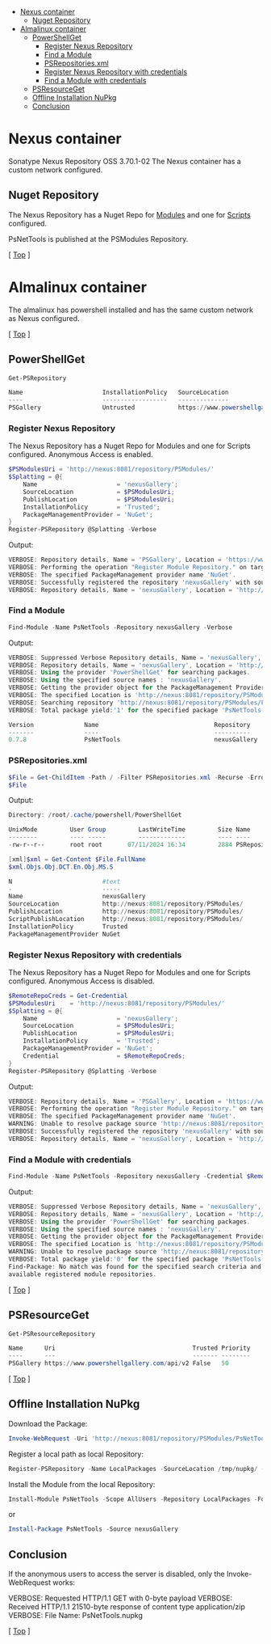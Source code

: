 <!-- TOC -->

- [Nexus container](#nexus-container)
    - [Nuget Repository](#nuget-repository)
- [Almalinux container](#almalinux-container)
    - [PowerShellGet](#powershellget)
        - [Register Nexus Repository](#register-nexus-repository)
        - [Find a Module](#find-a-module)
        - [PSRepositories.xml](#psrepositoriesxml)
        - [Register Nexus Repository with credentials](#register-nexus-repository-with-credentials)
        - [Find a Module with credentials](#find-a-module-with-credentials)
    - [PSResourceGet](#psresourceget)
    - [Offline Installation NuPkg](#offline-installation-nupkg)
    - [Conclusion](#conclusion)

<!-- /TOC -->

# Nexus container

Sonatype Nexus Repository OSS 3.70.1-02
The Nexus container has a custom network configured.

## Nuget Repository

The Nexus Repository has a Nuget Repo for [Modules](http://nexus:8081/repository/PSModules/) and one for [Scripts](http://nexus:8081/repository/PSScripts/) configured.

PsNetTools is published at the PSModules Repository.

[ [Top](#) ] 

# Almalinux container

The almalinux has powershell installed and has the same custom network as Nexus configured.

[ [Top](#) ] 

## PowerShellGet

````powershell
Get-PSRepository

Name                      InstallationPolicy   SourceLocation
----                      ------------------   --------------
PSGallery                 Untrusted            https://www.powershellgallery.com/api/v2
````

### Register Nexus Repository

The Nexus Repository has a Nuget Repo for Modules and one for Scripts configured. Anonymous Access is enabled.

````powershell
$PSModulesUri = 'http://nexus:8081/repository/PSModules/'
$Splatting = @{
    Name                      = 'nexusGallery';
    SourceLocation            = $PSModulesUri;
    PublishLocation           = $PSModulesUri;
    InstallationPolicy        = 'Trusted';
    PackageManagementProvider = 'NuGet';
}
Register-PSRepository @Splatting -Verbose
````

Output:

````powershell
VERBOSE: Repository details, Name = 'PSGallery', Location = 'https://www.powershellgallery.com/api/v2'; IsTrusted = 'False'; IsRegistered = 'True'.
VERBOSE: Performing the operation "Register Module Repository." on target "Module Repository 'nexusGallery' (http://nexus:8081/repository/PSModules/) in provider 'PowerShellGet'.".
VERBOSE: The specified PackageManagement provider name 'NuGet'.
VERBOSE: Successfully registered the repository 'nexusGallery' with source location 'http://nexus:8081/repository/PSModules/'.
VERBOSE: Repository details, Name = 'nexusGallery', Location = 'http://nexus:8081/repository/PSModules/'; IsTrusted = 'True'; IsRegistered = 'True'.
````

### Find a Module

````powershell
Find-Module -Name PsNetTools -Repository nexusGallery -Verbose
````

Output:

````powershell
VERBOSE: Suppressed Verbose Repository details, Name = 'nexusGallery', Location = 'http://nexus:8081/repository/PSModules/'; IsTrusted = 'True'; IsRegistered = 'True'.
VERBOSE: Repository details, Name = 'nexusGallery', Location = 'http://nexus:8081/repository/PSModules/'; IsTrusted = 'True'; IsRegistered = 'True'.
VERBOSE: Using the provider 'PowerShellGet' for searching packages.
VERBOSE: Using the specified source names : 'nexusGallery'.
VERBOSE: Getting the provider object for the PackageManagement Provider 'NuGet'.
VERBOSE: The specified Location is 'http://nexus:8081/repository/PSModules/' and PackageManagementProvider is 'NuGet'.
VERBOSE: Searching repository 'http://nexus:8081/repository/PSModules/FindPackagesById()?id='PsNetTools'' for ''.
VERBOSE: Total package yield:'1' for the specified package 'PsNetTools'.

Version              Name                                Repository           Description
-------              ----                                ----------           -----------
0.7.8                PsNetTools                          nexusGallery         Cross platform PowerShell module to test networ… 
````

### PSRepositories.xml

````powershell
$File = Get-ChildItem -Path / -Filter PSRepositories.xml -Recurse -ErrorAction SilentlyContinue -Force
$File
````

Output:

````powershell
Directory: /root/.cache/powershell/PowerShellGet

UnixMode         User Group         LastWriteTime         Size Name
--------         ---- -----         -------------         ---- ----
-rw-r--r--       root root       07/11/2024 16:34         2884 PSRepositories.xml
````

````powershell
[xml]$xml = Get-Content $File.FullName
$xml.Objs.Obj.DCT.En.Obj.MS.S

N                         #text
-                         -----
Name                      nexusGallery
SourceLocation            http://nexus:8081/repository/PSModules/
PublishLocation           http://nexus:8081/repository/PSModules/
ScriptPublishLocation     http://nexus:8081/repository/PSModules/
InstallationPolicy        Trusted
PackageManagementProvider NuGet
````

### Register Nexus Repository with credentials

The Nexus Repository has a Nuget Repo for Modules and one for Scripts configured. Anonymous Access is disabled.

````powershell
$RemoteRepoCreds = Get-Credential
$PSModulesUri    = 'http://nexus:8081/repository/PSModules/'
$Splatting = @{
    Name                      = 'nexusGallery';
    SourceLocation            = $PSModulesUri;
    PublishLocation           = $PSModulesUri;
    InstallationPolicy        = 'Trusted';
    PackageManagementProvider = 'NuGet';
    Credential                = $RemoteRepoCreds;
}
Register-PSRepository @Splatting -Verbose
````

Output:

````powershell
VERBOSE: Repository details, Name = 'PSGallery', Location = 'https://www.powershellgallery.com/api/v2'; IsTrusted = 'False'; IsRegistered = 'True'.
VERBOSE: Performing the operation "Register Module Repository." on target "Module Repository 'nexusGallery' (http://nexus:8081/repository/PSModules/) in provider 'PowerShellGet'.".
VERBOSE: The specified PackageManagement provider name 'NuGet'.
WARNING: Unable to resolve package source 'http://nexus:8081/repository/PSModules/'.
VERBOSE: Successfully registered the repository 'nexusGallery' with source location 'http://nexus:8081/repository/PSModules/'.
VERBOSE: Repository details, Name = 'nexusGallery', Location = 'http://nexus:8081/repository/PSModules/'; IsTrusted = 'True'; IsRegistered = 'True'.
````

### Find a Module with credentials

````powershell
Find-Module -Name PsNetTools -Repository nexusGallery -Credential $RemoteRepoCreds -Verbose
````

Output:

````powershell
VERBOSE: Suppressed Verbose Repository details, Name = 'nexusGallery', Location = 'http://nexus:8081/repository/PSModules/'; IsTrusted = 'True'; IsRegistered = 'True'.
VERBOSE: Repository details, Name = 'nexusGallery', Location = 'http://nexus:8081/repository/PSModules/'; IsTrusted = 'True'; IsRegistered = 'True'.
VERBOSE: Using the provider 'PowerShellGet' for searching packages.
VERBOSE: Using the specified source names : 'nexusGallery'.
VERBOSE: Getting the provider object for the PackageManagement Provider 'NuGet'.
VERBOSE: The specified Location is 'http://nexus:8081/repository/PSModules/' and PackageManagementProvider is 'NuGet'.
WARNING: Unable to resolve package source 'http://nexus:8081/repository/PSModules/'.
VERBOSE: Total package yield:'0' for the specified package 'PsNetTools'.
Find-Package: No match was found for the specified search criteria and module name 'PsNetTools'. Try Get-PSRepository to see all
available registered module repositories.
````

[ [Top](#) ] 

## PSResourceGet

````powershell
Get-PSResourceRepository

Name      Uri                                      Trusted Priority
----      ---                                      ------- --------
PSGallery https://www.powershellgallery.com/api/v2 False   50
````

[ [Top](#) ] 

## Offline Installation NuPkg

Download the Package:

````powershell
Invoke-WebRequest -Uri 'http://nexus:8081/repository/PSModules/PsNetTools/0.7.8' -OutFile '/tmp/nupkg/PsNetTools.nupkg'
````

Register a local path as local Repository:

````powershell
Register-PSRepository -Name LocalPackages -SourceLocation /tmp/nupkg/ -InstallationPolicy Trusted
````

Install the Module from the local Repository:

````powershell
Install-Module PsNetTools -Scope AllUsers -Repository LocalPackages -Force
````

or

````powershell
Install-Package PsNetTools -Source nexusGallery
````

## Conclusion

If the anonymous users to access the server is disabled, only the Invoke-WebRequest works:

VERBOSE: Requested HTTP/1.1 GET with 0-byte payload
VERBOSE: Received HTTP/1.1 21510-byte response of content type application/zip
VERBOSE: File Name: PsNetTools.nupkg

[ [Top](#) ] 
